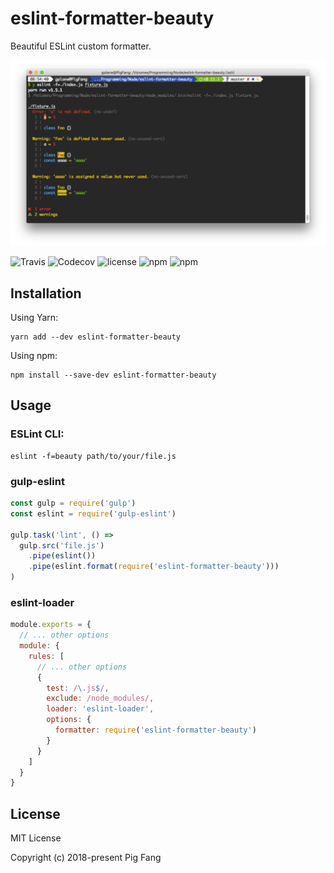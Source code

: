 # eslint-formatter-beauty

Beautiful ESLint custom formatter.

![](screenshot.png)


![Travis](https://img.shields.io/travis/g-plane/eslint-formatter-beauty.svg?style=flat-square)
![Codecov](https://img.shields.io/codecov/c/github/g-plane/eslint-formatter-beauty.svg?style=flat-square)
![license](https://img.shields.io/github/license/g-plane/eslint-formatter-beauty.svg?style=flat-square)
![npm](https://img.shields.io/npm/v/eslint-formatter-beauty.svg?style=flat-square)
![npm](https://img.shields.io/npm/dm/eslint-formatter-beauty.svg?style=flat-square)

## Installation

Using Yarn:

```
yarn add --dev eslint-formatter-beauty
```

Using npm:

```
npm install --save-dev eslint-formatter-beauty
```

## Usage

### ESLint CLI:

```
eslint -f=beauty path/to/your/file.js
```

### gulp-eslint

```js
const gulp = require('gulp')
const eslint = require('gulp-eslint')

gulp.task('lint', () =>
  gulp.src('file.js')
    .pipe(eslint())
    .pipe(eslint.format(require('eslint-formatter-beauty')))
)
```

### eslint-loader

```js
module.exports = {
  // ... other options
  module: {
    rules: [
      // ... other options
      {
        test: /\.js$/,
        exclude: /node_modules/,
        loader: 'eslint-loader',
        options: {
          formatter: require('eslint-formatter-beauty')
        }
      }
    ]
  }
}
```

## License

MIT License

Copyright (c) 2018-present Pig Fang
